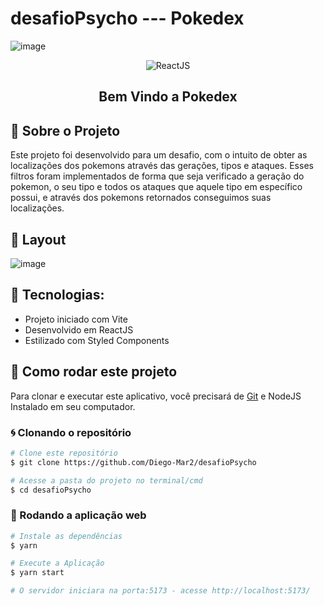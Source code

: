 
# desafioPsycho  --- Pokedex

![image](https://user-images.githubusercontent.com/90232418/207498770-05a5ce87-04cd-4d6e-b241-e89b1bdb1ff9.png)

<p align="center">

<img alt="ReactJS" src="https://img.shields.io/static/v1?color=blue&label=React&message=JS&?style=plastic&logo=React">

</p>
<h2 align="center">
  Bem Vindo a Pokedex
</h2>

## 🚀 Sobre o Projeto

Este projeto foi desenvolvido para um desafio, com o intuito de obter as localizações dos pokemons através das gerações, tipos e ataques. Esses filtros foram implementados de forma que seja verificado a geração do pokemon, o seu tipo e todos os ataques que aquele tipo em específico possui, e através dos pokemons retornados conseguimos suas localizações.

## 🎨 Layout

![image](https://user-images.githubusercontent.com/90232418/207499916-bb5a20c6-c075-4470-afec-b0564eb80a8b.png)

</div>

## 🔨 Tecnologias:

- Projeto iniciado com Vite
- Desenvolvido em ReactJS
- Estilizado com Styled Components

## 🚀 Como rodar este projeto

Para clonar e executar este aplicativo, você precisará de [Git](https://git-scm.com) e NodeJS Instalado em seu computador.

### 🌀 Clonando o repositório

```bash
# Clone este repositório
$ git clone https://github.com/Diego-Mar2/desafioPsycho

# Acesse a pasta do projeto no terminal/cmd
$ cd desafioPsycho
```

### 🧭 Rodando a aplicação web

```bash
# Instale as dependências
$ yarn

# Execute a Aplicação
$ yarn start

# O servidor iniciara na porta:5173 - acesse http://localhost:5173/
```
